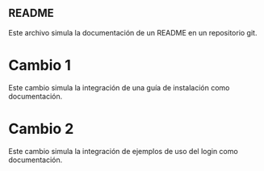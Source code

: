 ## README
Este archivo simula la documentación de un README en un repositorio git.

# Cambio 1
Este cambio simula la integración de una guía de instalación como documentación.

# Cambio 2 
Este cambio simula la integración de ejemplos de uso del login como documentación.